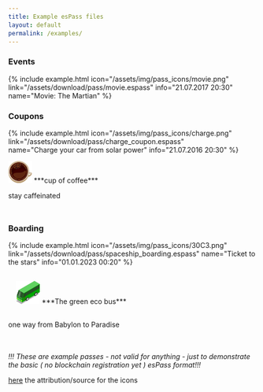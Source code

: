 ```yaml
---
title: Example esPass files
layout: default
permalink: /examples/
---
```


### Events

{% include example.html
   	   icon="/assets/img/pass_icons/movie.png"
	   link="/assets/download/pass/movie.espass"
	   info="21.07.2017 20:30"
	   name="Movie: The Martian" %}

### Coupons
{% include example.html
   	   icon="/assets/img/pass_icons/charge.png"
	   link="/assets/download/pass/charge_coupon.espass"	   
	   name="Charge your car from solar power"
	   info="21.07.2016 20:30" %}


 <a href="/examples/">
 <img class="passicon" src="/assets/img/pass_icons/coffee.png" alt="coffee"/></a>
 ***cup of coffee***

 stay caffeinated
 <p style="clear:left;margin-bottom:48px"/>

### Boarding
{% include example.html
       icon="/assets/img/pass_icons/30C3.png"
       link="/assets/download/pass/spaceship_boarding.espass"
       name="Ticket to the stars"
       info="01.01.2023 00:20" %}

<p style="clear:left;padding:16px"/>

<a href="/examples/">
<img class="passicon" src="/assets/img/pass_icons/bus-green.png" alt="green bus"/></a>
***The green eco bus***

one way from Babylon to Paradise

<p style="clear:left;margin-bottom:48px"/>

*!!! These are example passes - not valid for anything - just to demonstrate the basic ( no blockchain registration yet ) esPass format!!!*

[here](/imagecredits/) the attribution/source for the icons
